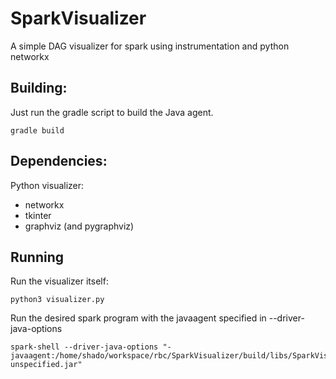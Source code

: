 # SparkVisualizer
A simple DAG visualizer for spark using instrumentation and python networkx

## Building:
Just run the gradle script to build the Java agent.
```
gradle build
```

## Dependencies:
Python visualizer:
- networkx
- tkinter
- graphviz (and pygraphviz)

## Running
Run the visualizer itself:
```
python3 visualizer.py
```
Run the desired spark program with the javaagent specified in --driver-java-options
```
spark-shell --driver-java-options "-javaagent:/home/shado/workspace/rbc/SparkVisualizer/build/libs/SparkVisualizer-unspecified.jar"
```

